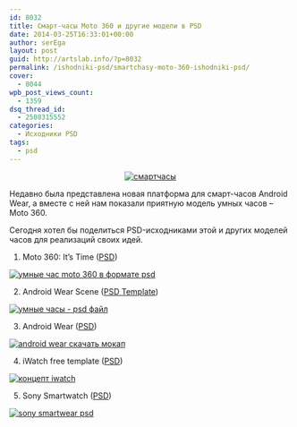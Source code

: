 ```yaml
---
id: 8032
title: Cмарт-часы Moto 360 и другие модели в PSD
date: 2014-03-25T16:33:01+00:00
author: serEga
layout: post
guid: http://artslab.info/?p=8032
permalink: /ishodniki-psd/smartchasy-moto-360-ishodniki-psd/
cover:
  - 8044
wpb_post_views_count:
  - 1359
dsq_thread_id:
  - 2508315552
categories:
  - Исходники PSD
tags:
  - psd
---
```

<center>
  <a href="http://img.artslab.info/smartwatch-psd-files.jpg"><img src="http://img.artslab.info/smartwatch-psd-files-300x225.jpg" alt="смартчасы" class="aligncenter size-medium wp-image-8039" srcset="http://img.artslab.info/smartwatch-psd-files-300x225.jpg 300w, http://img.artslab.info/smartwatch-psd-files.jpg 588w" sizes="(max-width: 300px) 100vw, 300px" /></a>
</center>

Недавно была представлена новая платформа для смарт-часов Android Wear, а вместе с ней нам показали приятную модель умных часов &#8211; Moto 360.   

  
Сегодня хотел бы поделиться PSD-исходниками этой и других моделей часов для реализаций своих идей.

<!--more-->

1. Moto 360: It&#8217;s Time ([PSD](http://dribbble.com/shots/1469914-Moto-360-It-s-Time))

[<img src="http://img.artslab.info/smart-chasi-moto-360-psd-300x225.png" alt="умные час moto 360 в формате psd" class="aligncenter size-medium wp-image-8035" srcset="http://img.artslab.info/smart-chasi-moto-360-psd-300x225.png 300w, http://img.artslab.info/smart-chasi-moto-360-psd.png 800w" sizes="(max-width: 300px) 100vw, 300px" />](http://img.artslab.info/smart-chasi-moto-360-psd.png)

2. Android Wear Scene ([PSD Template](http://dribbble.com/shots/1470090-Android-Wear-Scene-PSD-Template))

[<img src="http://img.artslab.info/android-wear-ishodnik-300x225.png" alt="умные часы - psd файл" class="aligncenter size-medium wp-image-8034" srcset="http://img.artslab.info/android-wear-ishodnik-300x225.png 300w, http://img.artslab.info/android-wear-ishodnik.png 800w" sizes="(max-width: 300px) 100vw, 300px" />](http://img.artslab.info/android-wear-ishodnik.png)

3. Android Wear ([PSD](http://dribbble.com/shots/1470298-Android-Wear-Template-PSD))

[<img src="http://img.artslab.info/android_wear-shablon-300x225.png" alt="android wear скачать мокап" class="aligncenter size-medium wp-image-8036" srcset="http://img.artslab.info/android_wear-shablon-300x225.png 300w, http://img.artslab.info/android_wear-shablon.png 800w" sizes="(max-width: 300px) 100vw, 300px" />](http://img.artslab.info/android_wear-shablon.png)

4. iWatch free template ([PSD](http://dribbble.com/shots/1476477-iWatch-free-template-Megapack))

[<img src="http://img.artslab.info/iwatch-300x225.jpg" alt="концепт iwatch" class="aligncenter size-medium wp-image-8038" srcset="http://img.artslab.info/iwatch-300x225.jpg 300w, http://img.artslab.info/iwatch.jpg 800w" sizes="(max-width: 300px) 100vw, 300px" />](http://img.artslab.info/iwatch.jpg)

5. Sony Smartwatch ([PSD](http://dribbble.com/shots/1373068-Smartwatch-2-Free-PSD))

[<img src="http://img.artslab.info/umnie-chasi-sony-psd-300x225.png" alt="sony smartwear psd" class="aligncenter size-medium wp-image-8037" srcset="http://img.artslab.info/umnie-chasi-sony-psd-300x225.png 300w, http://img.artslab.info/umnie-chasi-sony-psd.png 800w" sizes="(max-width: 300px) 100vw, 300px" />](http://img.artslab.info/umnie-chasi-sony-psd.png)